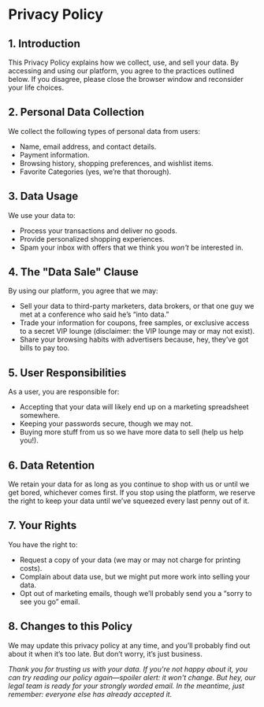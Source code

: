 # Privacy Policy

## 1. Introduction
This Privacy Policy explains how we collect, use, and sell your data. By accessing and using our platform, you agree to the practices outlined below. If you disagree, please close the browser window and reconsider your life choices.

## 2. Personal Data Collection
We collect the following types of personal data from users:
- Name, email address, and contact details.
- Payment information.
- Browsing history, shopping preferences, and wishlist items.
- Favorite Categories (yes, we’re that thorough).

## 3. Data Usage
We use your data to:
- Process your transactions and deliver no goods.
- Provide personalized shopping experiences.
- Spam your inbox with offers that we think you *won't* be interested in.

## 4. The "Data Sale" Clause
By using our platform, you agree that we may:
- Sell your data to third-party marketers, data brokers, or that one guy we met at a conference who said he’s “into data.”
- Trade your information for coupons, free samples, or exclusive access to a secret VIP lounge (disclaimer: the VIP lounge may or may not exist).
- Share your browsing habits with advertisers because, hey, they’ve got bills to pay too.

## 5. User Responsibilities
As a user, you are responsible for:
- Accepting that your data will likely end up on a marketing spreadsheet somewhere.
- Keeping your passwords secure, though we may not.
- Buying more stuff from us so we have more data to sell (help us help you!).

## 6. Data Retention
We retain your data for as long as you continue to shop with us or until we get bored, whichever comes first. If you stop using the platform, we reserve the right to keep your data until we’ve squeezed every last penny out of it.

## 7. Your Rights
You have the right to:
- Request a copy of your data (we may or may not charge for printing costs).
- Complain about data use, but we might put more work into selling your data.
- Opt out of marketing emails, though we’ll probably send you a “sorry to see you go” email.

## 8. Changes to this Policy
We may update this privacy policy at any time, and you’ll probably find out about it when it’s too late. But don’t worry, it’s just business.

*Thank you for trusting us with your data. If you're not happy about it, you can try reading our policy again—spoiler alert: it won't change. But hey, our legal team is ready for your strongly worded email. In the meantime, just remember: everyone else has already accepted it.*




